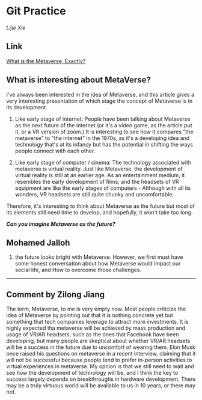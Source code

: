 # Git Practice #
_Lijie Xie_

## Link ##
[What is the Metaverse, Exactly?](https://www.wired.com/story/what-is-the-metaverse/)


## What is interesting about MetaVerse? ##

I've always been interested in the idea of Metaverse, and this article gives a very interesting presentation of which stage the concept of Metaverse is in its development. 

1. Like early stage of internet: 
People have been talking about Metaverse as the next future of the internet (or it's a video game, as the article put it, or a VR version of zoom.) It is interesting to see how it compares "the metaverse" to "the internet" in the 1970s, as it's a developing idea and technology that's at its infancy but has the potential in shifting the ways people connect with each other. 

2. Like early stage of computer / cinema:
The technology associated with metaverse is virtual reality. Just like Metaverse, the development of virtual reality is still at an earlier age. As an entertainment medium, it resembles the early development of films; and the headsets of VR equipment are like the early stages of computers -  Although with all its wonders, VR headsets are still quite chunky and uncomfortable. 

Therefore, it's interesting to think about Metaverse as the future but most of its elements still need time to develop, and hopefully, it won't take too long. 

***Can you imagine Metaverse as the future?***
## Mohamed Jalloh ## 
1.  the future looks bright with Metaverse. However,  we first must have some honest conversation about how  Metaverse would impact our social life, and How to overcome those challenges. 





***

## Comment by Zilong Jiang
The term, Metaverse, to me is very empty now. Most people criticize the idea of Metaverse by pointing out that it is nothing concrete yet but something that tech companies leverage to attract more investments. It is highly expected tha metaverse will be achieved by mass production and usage of VR/AR headsets, such as the ones that Facebook have been developing, but many people are skeptical about whether VR/AR headsets will be a success in the future due to uncomfort of wearing them. Elon Musk once raised his questions on metaverse in a recent interview, claiming that it will not be successful because people tend to prefer in-person activities to virtual experiences in metaverse. My opnion is that we still need to wait and see how the development of technology will be, and I think the key to success largely depends on breakthroughs in hardware development. There may be a truly virtuous world will be available to us in 10 years, or there may not.